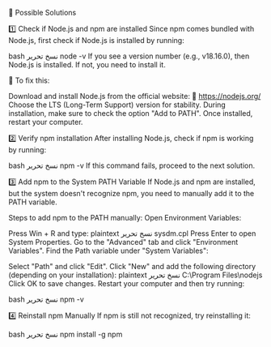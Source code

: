🔧 Possible Solutions

1️⃣ Check if Node.js and npm are installed
Since npm comes bundled with Node.js, first check if Node.js is installed by running:

bash
نسخ
تحرير
node -v
If you see a version number (e.g., v18.16.0), then Node.js is installed. If not, you need to install it.

📌 To fix this:

Download and install Node.js from the official website: 🔗 https://nodejs.org/
Choose the LTS (Long-Term Support) version for stability.
During installation, make sure to check the option "Add to PATH".
Once installed, restart your computer.

2️⃣ Verify npm installation
After installing Node.js, check if npm is working by running:

bash
نسخ
تحرير
npm -v
If this command fails, proceed to the next solution.

3️⃣ Add npm to the System PATH Variable
If Node.js and npm are installed, but the system doesn't recognize npm, you need to manually add it to the PATH variable.

Steps to add npm to the PATH manually:
Open Environment Variables:

Press Win + R and type:
plaintext
نسخ
تحرير
sysdm.cpl
Press Enter to open System Properties.
Go to the "Advanced" tab and click "Environment Variables".
Find the Path variable under "System Variables":

Select "Path" and click "Edit".
Click "New" and add the following directory (depending on your installation):
plaintext
نسخ
تحرير
C:\Program Files\nodejs\
Click OK to save changes.
Restart your computer and then try running:

bash
نسخ
تحرير
npm -v

4️⃣ Reinstall npm Manually
If npm is still not recognized, try reinstalling it:

bash
نسخ
تحرير
npm install -g npm
